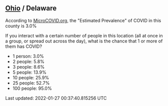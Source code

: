 
## [Ohio](/united-states/ohio) / Delaware

According to [MicroCOVID.org](http://microcovid.org),
the "Estimated Prevalence" of COVID in this county is 3.0%

If you interact with a certain number of people in this location
(all at once in a group, or spread out across the day), what is the chance that
1 or more of them has COVID?

- 1 person: 3.0%
- 2 people: 5.8%
- 3 people: 8.6%
- 5 people: 13.9%
- 10 people: 25.9%
- 25 people: 52.7%
- 100 people: 95.0%

Last updated: 2022-01-27 00:37:40.815256 UTC
